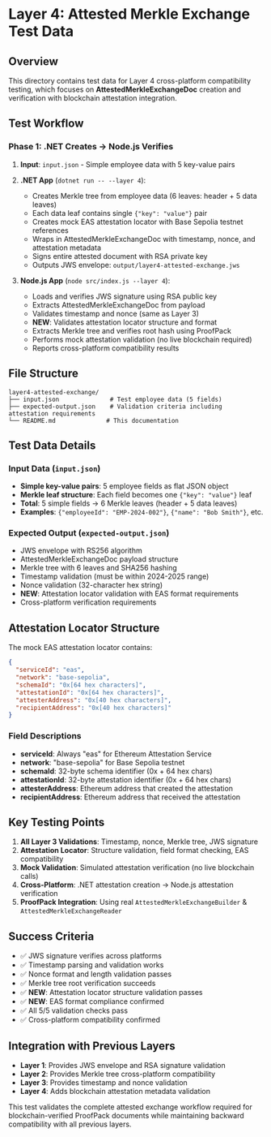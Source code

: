 # Layer 4: Attested Merkle Exchange Test Data

## Overview

This directory contains test data for Layer 4 cross-platform compatibility testing, which focuses on **AttestedMerkleExchangeDoc** creation and verification with blockchain attestation integration.

## Test Workflow

### Phase 1: .NET Creates → Node.js Verifies
1. **Input**: `input.json` - Simple employee data with 5 key-value pairs
2. **.NET App** (`dotnet run -- --layer 4`):
   - Creates Merkle tree from employee data (6 leaves: header + 5 data leaves)
   - Each data leaf contains single `{"key": "value"}` pair
   - Creates mock EAS attestation locator with Base Sepolia testnet references
   - Wraps in AttestedMerkleExchangeDoc with timestamp, nonce, and attestation metadata
   - Signs entire attested document with RSA private key
   - Outputs JWS envelope: `output/layer4-attested-exchange.jws`

3. **Node.js App** (`node src/index.js --layer 4`):
   - Loads and verifies JWS signature using RSA public key
   - Extracts AttestedMerkleExchangeDoc from payload
   - Validates timestamp and nonce (same as Layer 3)
   - **NEW**: Validates attestation locator structure and format
   - Extracts Merkle tree and verifies root hash using ProofPack
   - Performs mock attestation validation (no live blockchain required)
   - Reports cross-platform compatibility results

## File Structure

```
layer4-attested-exchange/
├── input.json              # Test employee data (5 fields)
├── expected-output.json    # Validation criteria including attestation requirements
└── README.md              # This documentation
```

## Test Data Details

### Input Data (`input.json`)
- **Simple key-value pairs**: 5 employee fields as flat JSON object
- **Merkle leaf structure**: Each field becomes one `{"key": "value"}` leaf
- **Total**: 5 simple fields → 6 Merkle leaves (header + 5 data leaves)
- **Examples**: `{"employeeId": "EMP-2024-002"}`, `{"name": "Bob Smith"}`, etc.

### Expected Output (`expected-output.json`)
- JWS envelope with RS256 algorithm
- AttestedMerkleExchangeDoc payload structure
- Merkle tree with 6 leaves and SHA256 hashing
- Timestamp validation (must be within 2024-2025 range)
- Nonce validation (32-character hex string)
- **NEW**: Attestation locator validation with EAS format requirements
- Cross-platform verification requirements

## Attestation Locator Structure

The mock EAS attestation locator contains:

```json
{
  "serviceId": "eas",
  "network": "base-sepolia", 
  "schemaId": "0x[64 hex characters]",
  "attestationId": "0x[64 hex characters]",
  "attesterAddress": "0x[40 hex characters]",
  "recipientAddress": "0x[40 hex characters]"
}
```

### Field Descriptions
- **serviceId**: Always "eas" for Ethereum Attestation Service
- **network**: "base-sepolia" for Base Sepolia testnet
- **schemaId**: 32-byte schema identifier (0x + 64 hex chars)
- **attestationId**: 32-byte attestation identifier (0x + 64 hex chars)  
- **attesterAddress**: Ethereum address that created the attestation
- **recipientAddress**: Ethereum address that received the attestation

## Key Testing Points

1. **All Layer 3 Validations**: Timestamp, nonce, Merkle tree, JWS signature
2. **Attestation Locator**: Structure validation, field format checking, EAS compatibility
3. **Mock Validation**: Simulated attestation verification (no live blockchain calls)
4. **Cross-Platform**: .NET attestation creation → Node.js attestation verification
5. **ProofPack Integration**: Using real `AttestedMerkleExchangeBuilder` & `AttestedMerkleExchangeReader`

## Success Criteria

- ✅ JWS signature verifies across platforms
- ✅ Timestamp parsing and validation works
- ✅ Nonce format and length validation passes
- ✅ Merkle tree root verification succeeds
- ✅ **NEW**: Attestation locator structure validation passes
- ✅ **NEW**: EAS format compliance confirmed
- ✅ All 5/5 validation checks pass
- ✅ Cross-platform compatibility confirmed

## Integration with Previous Layers

- **Layer 1**: Provides JWS envelope and RSA signature validation
- **Layer 2**: Provides Merkle tree cross-platform compatibility
- **Layer 3**: Provides timestamp and nonce validation
- **Layer 4**: Adds blockchain attestation metadata validation

This test validates the complete attested exchange workflow required for blockchain-verified ProofPack documents while maintaining backward compatibility with all previous layers.